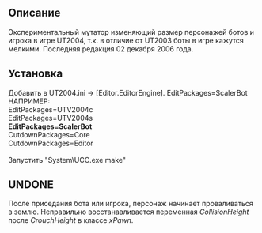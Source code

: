 ﻿## Описание

Экспериментальный мутатор изменяющий размер персонажей ботов и игрока в игре UT2004, т.к. в отличие от UT2003 боты в игре кажутся мелкими. Последняя редакция 02 декабря 2006 года.

## Установка

Добавить в UT2004.ini -> [Editor.EditorEngine]. EditPackages=ScalerBot<br>
НАПРИМЕР:<br>
EditPackages=UTV2004c<br>
EditPackages=UTV2004s<br>
**EditPackages=ScalerBot**<br>
CutdownPackages=Core<br>
CutdownPackages=Editor<br>
<br>
Запустить "System\UCC.exe make"<br>

## UNDONE

После приседания бота или игрока, персонаж начинает проваливаться в землю. Неправильно восстанавливается переменная *CollisionHeight* после *CrouchHeight* в классе *xPawn*.

